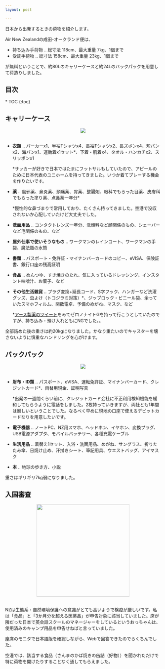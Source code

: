 ```yaml
---
layout: post

---
```


日本から出発するときの荷物を紹介します。

Air New Zealandの成田-オークランド便は、

- 持ち込み手荷物 .. 総寸法 118cm、最大重量 7kg、1個まで
- 受託手荷物 .. 総寸法 158cm、最大重量 23kg、1個まで

が無料ということで、約80Lのキャリーケースと約24Lのバックパックを用意して荷造りしました。

<h2>目次</h2>
<nav class="toc" markdown="1">
* TOC
{:toc}
</nav>

## キャリーケース

<div style="text-align: center">
    <img src="../../../image/packing_cc.png"><br>
</div><br>

- **衣類** .. パーカーx1、半袖Tシャツx4、長袖Tシャツx2、長ズボンx4、短パンx2、海パンx1、運動着x1セット*、下着・肌着x4、タオル・ハンカチx2、スリッポンx1

  *サッカーが好きで日本ではたまにフットサルもしていたので、アピールのために日本代表のユニホームを持ってきました。いつか着てプレーする機会を作りたいです。



- **薬** .. 風邪薬、鼻炎薬、頭痛薬、胃薬、整腸剤、眼科でもらった目薬、皮膚科でもらった塗り薬、点鼻薬一年分*

  *慢性的な鼻づまりで常用しており、たくさん持ってきました。空港で没収されないか心配していたけど大丈夫でした。



- **洗面用品** .. コンタクトレンズ一年分、洗顔料など顔関係のもの、シェーバーなど毛関係のもの、など



- **屋外仕事で使いそうなもの** .. ワークマンのレインコート、ワークマンの手袋、魔法瓶の水筒



- **書類** .. パスポート・免許証・マイナンバーカードのコピー、eVISA、保険証書、銀行口座の残高証明



- **食品** .. めんつゆ、すき焼きのたれ、気に入っているドレッシング、インスタント味噌汁、お菓子、など



- **その他生活雑貨** .. プラグ変換+延長コード、S字フック、ハンガーなど洗濯グッズ、虫よけ（トコジラミ対策）*、ジップロック・ビニール袋、余っていたスマホフィルム、関数電卓、予備のめがね、マスク、など

  *[アース製薬のツイート](https://x.com/EarthOfficialJP/status/1730431512892576113?s=20)をみてゼロノナイトGを持って行こうとしていたのですが、持ち込み・預け入れともにNGでした。。



全部詰めた後の重さは約20kgになりました。かなり重たいのでキャスターを壊さないように慎重なハンドリングを心がけます。

## バックパック

<div style="text-align: center">
    <img src="../../../image/packing_bp.png"><br>
</div><br>

- **財布・ID類** .. パスポート、eVISA、運転免許証、マイナンバーカード、クレジットカード*、両替用現金、証明写真

  *出発の一週間くらい前に、クレジットカード会社に不正利用検知機能を緩和してもらうように電話をしました。2枚持っていきますが、両社とも1年間は厳しいということでした。なるべく早めに現地の口座で使えるデビットカードなりを用意したいです。



- **電子機器** .. ノートPC、NZ用スマホ、ヘッドホン、イヤホン、変換プラグ、USB電源アダプタ、モバイルバッテリー、各種充電ケーブル



- **生活用品** .. 着替え1セット、入浴・洗面用品、めがね、サングラス、折りたたみ傘、日焼け止め、汗拭きシート、筆記用具、ウエストバッグ、アイマスク



- **本** .. 地球の歩き方、小説



重さはギリギリ7kg弱になりました。

## 入国審査

<div style="text-align: center">
    <img src="../../../image/immigr_doc.png" width="300"><br>
</div><br>

NZは生態系・自然環境保護への意識がとても高いようで検疫が厳しいです。私は「食品」と「3か月分を超える医薬品」が申告対象に該当していました。席が隣だった日本で英会話スクールのマネージャーをしているというおっちゃんは、使用済みのキャンプ用品を申告せねばと言っていました。

座席のモニタで日本語版を確認しながら、Webで回答できたのでらくちんでした。

空港では、該当する食品（さんまのかば焼きの缶詰（好物））を聞かれただけで特に荷物を開けたりすることなく通してもらえました。
